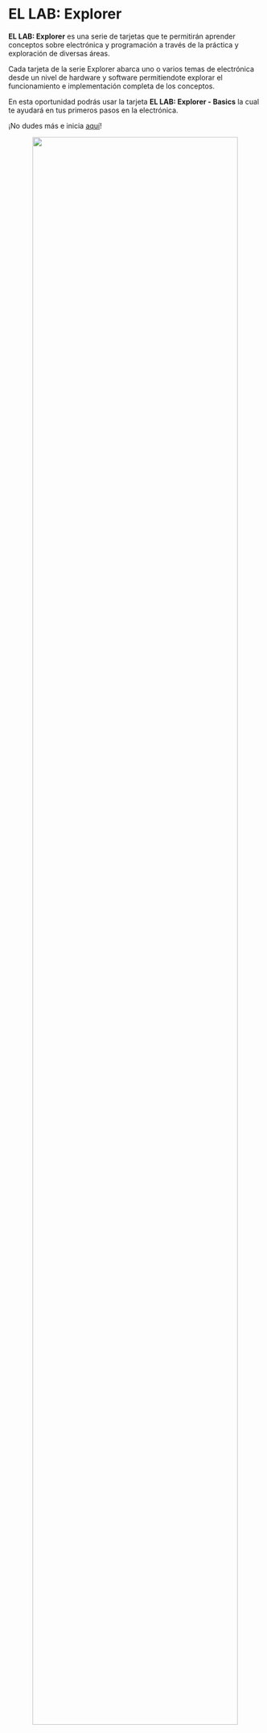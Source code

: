 # EL LAB: Explorer
**EL LAB: Explorer** es una serie de tarjetas que te permitirán aprender conceptos sobre electrónica y programación a través de la práctica y exploración de diversas áreas.

Cada tarjeta de la serie Explorer abarca uno o varios temas de electrónica desde un nivel de hardware y software permitiendote explorar el funcionamiento e implementación completa de los conceptos.

En esta oportunidad podrás usar la tarjeta **EL LAB: Explorer - Basics** la cual te ayudará en tus primeros pasos en la electrónica. 

¡No dudes más e inicia [aquí](https://github.com/EL-LAB/EL-LAB_Explorer_Basics_Board/wiki/02.-EL-LAB:-Explorer-Basics)!

<p align="center">
  <img width="90%" height="90%" src="https://github.com/EL-LAB/EL-LAB_Explorer_Basics_Board/blob/master/Images/17d_TarjetaLista.jpg">
</p>

